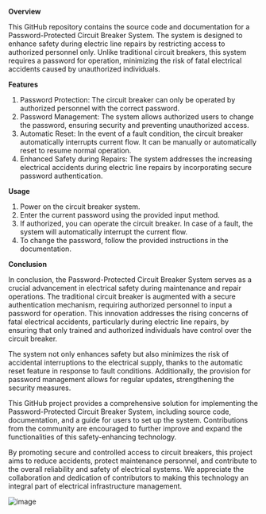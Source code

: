 **Overview**

This GitHub repository contains the source code and documentation for a Password-Protected Circuit Breaker System. The system is designed to enhance safety during electric line repairs by restricting access to authorized personnel only. Unlike traditional circuit breakers, this system requires a password for operation, minimizing the risk of fatal electrical accidents caused by unauthorized individuals.

**Features**

1) Password Protection: The circuit breaker can only be operated by authorized personnel with the correct password.
2) Password Management: The system allows authorized users to change the password, ensuring security and preventing unauthorized access.
3) Automatic Reset: In the event of a fault condition, the circuit breaker automatically interrupts current flow. It can be manually or automatically reset to resume normal operation.
4) Enhanced Safety during Repairs: The system addresses the increasing electrical accidents during electric line repairs by incorporating secure password authentication.

**Usage**

1) Power on the circuit breaker system.
2) Enter the current password using the provided input method.
3) If authorized, you can operate the circuit breaker. In case of a fault, the system will automatically interrupt the current flow.
4) To change the password, follow the provided instructions in the documentation.

**Conclusion**

In conclusion, the Password-Protected Circuit Breaker System serves as a crucial advancement in electrical safety during maintenance and repair operations. The traditional circuit breaker is augmented with a secure authentication mechanism, requiring authorized personnel to input a password for operation. This innovation addresses the rising concerns of fatal electrical accidents, particularly during electric line repairs, by ensuring that only trained and authorized individuals have control over the circuit breaker.

The system not only enhances safety but also minimizes the risk of accidental interruptions to the electrical supply, thanks to the automatic reset feature in response to fault conditions. Additionally, the provision for password management allows for regular updates, strengthening the security measures.

This GitHub project provides a comprehensive solution for implementing the Password-Protected Circuit Breaker System, including source code, documentation, and a guide for users to set up the system. Contributions from the community are encouraged to further improve and expand the functionalities of this safety-enhancing technology.

By promoting secure and controlled access to circuit breakers, this project aims to reduce accidents, protect maintenance personnel, and contribute to the overall reliability and safety of electrical systems. We appreciate the collaboration and dedication of contributors to making this technology an integral part of electrical infrastructure management.

![image](https://github.com/nkyadava15/Using-arduino-password-based-circuit-breaker-/assets/108458938/81f085b8-b8c6-40d1-aff4-634829e6539d)

